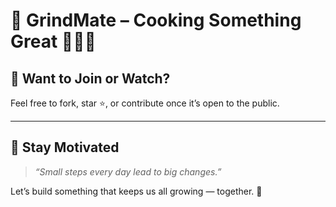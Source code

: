 # 🚀 GrindMate – Cooking Something Great 👩‍🍳🔥

## 👥 Want to Join or Watch?

Feel free to fork, star ⭐, or contribute once it’s open to the public.

---

## 📣 Stay Motivated

> _“Small steps every day lead to big changes.”_

Let’s build something that keeps us all growing — together. 🌱